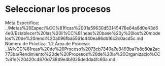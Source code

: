 # Seleccionar los procesos

Meta Específica: ../Metas%20Especi%CC%81ficas%2001a59630d53145479e64a6d0e43d64e0/Establecer%20las%20li%CC%81neas%20base%20y%20los%20modelos%20de%20rendi%20a096fba5561c440ea86db16c3c0acd5c.md
Número de Práctica: 1.2
Área de Proceso: ../A%CC%81reas%20de%20Proceso%2073cb7340a7e3493ba7b8c80a2ac773ba/Rendimiento%20de%20Procesos%20de%20la%20Organizacio%CC%81n%20420c4870d73849e4b1025dedda4fc60a.md